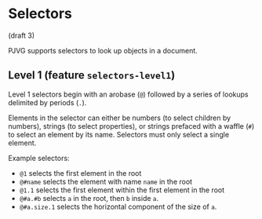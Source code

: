 # Selectors
(draft 3)

PJVG supports selectors to look up objects in a document.

## Level 1 (feature `selectors-level1`)
Level 1 selectors begin with an arobase (`@`) followed by a series of lookups delimited by periods (`.`).

Elements in the selector can either be numbers (to select children by numbers), strings (to select properties), or strings prefaced with a waffle (`#`) to select an element by its name. Selectors must only select a single element.

Example selectors:
- `@1` selects the first element in the root
- `@#name` selects the element with name `name` in the root
- `@1.1` selects the first element within the first element in the root
- `@#a.#b` selects `a` in the root, then `b` inside `a`.
- `@#a.size.1` selects the horizontal component of the size of `a`.